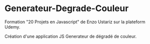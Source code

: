 # Generateur-Degrade-Couleur
Formation "20 Projets en Javascript" de Enzo Ustariz sur la plateform Udemy.

Création d'une application JS Generateur de dégradé de couleur.
